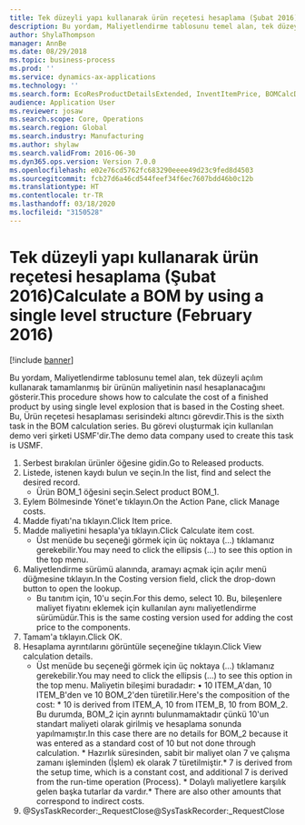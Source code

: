 ```yaml
---
title: Tek düzeyli yapı kullanarak ürün reçetesi hesaplama (Şubat 2016)
description: Bu yordam, Maliyetlendirme tablosunu temel alan, tek düzeyli açılım kullanarak tamamlanmış bir ürünün maliyetinin nasıl hesaplanacağını gösterir.
author: ShylaThompson
manager: AnnBe
ms.date: 08/29/2018
ms.topic: business-process
ms.prod: ''
ms.service: dynamics-ax-applications
ms.technology: ''
ms.search.form: EcoResProductDetailsExtended, InventItemPrice, BOMCalcDialog
audience: Application User
ms.reviewer: josaw
ms.search.scope: Core, Operations
ms.search.region: Global
ms.search.industry: Manufacturing
ms.author: shylaw
ms.search.validFrom: 2016-06-30
ms.dyn365.ops.version: Version 7.0.0
ms.openlocfilehash: e02e76cd5762fc683290eeee49d23c9fed8d4503
ms.sourcegitcommit: fcb27d6a46cd544feef34f6ec7607bdd46b0c12b
ms.translationtype: HT
ms.contentlocale: tr-TR
ms.lasthandoff: 03/18/2020
ms.locfileid: "3150528"
---
```

# <a name="calculate-a-bom-by-using-a-single-level-structure-february-2016"></a><span data-ttu-id="844e0-103">Tek düzeyli yapı kullanarak ürün reçetesi hesaplama (Şubat 2016)</span><span class="sxs-lookup"><span data-stu-id="844e0-103">Calculate a BOM by using a single level structure (February 2016)</span></span>

[!include [banner](../../includes/banner.md)]

<span data-ttu-id="844e0-104">Bu yordam, Maliyetlendirme tablosunu temel alan, tek düzeyli açılım kullanarak tamamlanmış bir ürünün maliyetinin nasıl hesaplanacağını gösterir.</span><span class="sxs-lookup"><span data-stu-id="844e0-104">This procedure shows how to calculate the cost of a finished product by using single level explosion that is based in the Costing sheet.</span></span> <span data-ttu-id="844e0-105">Bu, Ürün reçetesi hesaplaması serisindeki altıncı görevdir.</span><span class="sxs-lookup"><span data-stu-id="844e0-105">This is the sixth task in the BOM calculation series.</span></span> <span data-ttu-id="844e0-106">Bu görevi oluşturmak için kullanılan demo veri şirketi USMF'dir.</span><span class="sxs-lookup"><span data-stu-id="844e0-106">The demo data company used to create this task is USMF.</span></span>

1. <span data-ttu-id="844e0-107">Serbest bırakılan ürünler öğesine gidin.</span><span class="sxs-lookup"><span data-stu-id="844e0-107">Go to Released products.</span></span>
2. <span data-ttu-id="844e0-108">Listede, istenen kaydı bulun ve seçin.</span><span class="sxs-lookup"><span data-stu-id="844e0-108">In the list, find and select the desired record.</span></span>
    * <span data-ttu-id="844e0-109">Ürün BOM_1 öğesini seçin.</span><span class="sxs-lookup"><span data-stu-id="844e0-109">Select product BOM_1.</span></span>  
3. <span data-ttu-id="844e0-110">Eylem Bölmesinde Yönet'e tıklayın.</span><span class="sxs-lookup"><span data-stu-id="844e0-110">On the Action Pane, click Manage costs.</span></span>
4. <span data-ttu-id="844e0-111">Madde fiyatı'na tıklayın.</span><span class="sxs-lookup"><span data-stu-id="844e0-111">Click Item price.</span></span>
5. <span data-ttu-id="844e0-112">Madde maliyetini hesapla'ya tıklayın.</span><span class="sxs-lookup"><span data-stu-id="844e0-112">Click Calculate item cost.</span></span>
    * <span data-ttu-id="844e0-113">Üst menüde bu seçeneği görmek için üç noktaya (...) tıklamanız gerekebilir.</span><span class="sxs-lookup"><span data-stu-id="844e0-113">You may need to click the ellipsis (...) to see this option in the top menu.</span></span>  
6. <span data-ttu-id="844e0-114">Maliyetlendirme sürümü alanında, aramayı açmak için açılır menü düğmesine tıklayın.</span><span class="sxs-lookup"><span data-stu-id="844e0-114">In the Costing version field, click the drop-down button to open the lookup.</span></span>
    * <span data-ttu-id="844e0-115">Bu tanıtım için, 10'u seçin.</span><span class="sxs-lookup"><span data-stu-id="844e0-115">For this demo, select 10.</span></span> <span data-ttu-id="844e0-116">Bu, bileşenlere maliyet fiyatını eklemek için kullanılan aynı maliyetlendirme sürümüdür.</span><span class="sxs-lookup"><span data-stu-id="844e0-116">This is the same costing version used for adding the cost price to the components.</span></span>  
7. <span data-ttu-id="844e0-117">Tamam'a tıklayın.</span><span class="sxs-lookup"><span data-stu-id="844e0-117">Click OK.</span></span>
8. <span data-ttu-id="844e0-118">Hesaplama ayrıntılarını görüntüle seçeneğine tıklayın.</span><span class="sxs-lookup"><span data-stu-id="844e0-118">Click View calculation details.</span></span>
    * <span data-ttu-id="844e0-119">Üst menüde bu seçeneği görmek için üç noktaya (...) tıklamanız gerekebilir.</span><span class="sxs-lookup"><span data-stu-id="844e0-119">You may need to click the ellipsis (...) to see this option in the top menu.</span></span>    <span data-ttu-id="844e0-120">Maliyetin bileşimi buradadır:  •    10 ITEM_A'dan, 10 ITEM_B'den ve 10 BOM_2'den türetilir.</span><span class="sxs-lookup"><span data-stu-id="844e0-120">Here's the composition of the cost:  \*    10 is derived from ITEM_A, 10 from ITEM_B, 10 from BOM_2.</span></span> <span data-ttu-id="844e0-121">Bu durumda, BOM_2 için ayrıntı bulunmamaktadır çünkü 10'un standart maliyeti olarak girilmiş ve hesaplama sonunda yapılmamıştır.</span><span class="sxs-lookup"><span data-stu-id="844e0-121">In this case there are no details for BOM_2 because it was entered as a standard cost of 10 but not done through calculation.</span></span>  <span data-ttu-id="844e0-122">\*  Hazırlık süresinden, sabit bir maliyet olan 7 ve çalışma zamanı işleminden (İşlem) ek olarak 7 türetilmiştir.</span><span class="sxs-lookup"><span data-stu-id="844e0-122">\*    7 is derived from the setup time, which is a constant cost, and additional 7 is derived from the run-time operation (Process).</span></span>  <span data-ttu-id="844e0-123">\*   Dolaylı maliyetlere karşılık gelen başka tutarlar da vardır.</span><span class="sxs-lookup"><span data-stu-id="844e0-123">\*    There are also other amounts that correspond to indirect costs.</span></span>  
9. <span data-ttu-id="844e0-124">@SysTaskRecorder:_RequestClose</span><span class="sxs-lookup"><span data-stu-id="844e0-124">@SysTaskRecorder:_RequestClose</span></span>

